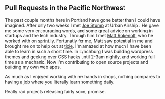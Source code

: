 <!-- --- -->
<!-- layout: post -->
<!-- tags: [portland, django, web development, coding, hack, python, punks,] -->
<!-- --- -->

## Pull Requests in the Pacific Northwest

The past couple months here in Portland have gone better than I could have imagined.
After only two weeks I met [Joe Stump](https://twitter.com/joestump/) at Urban
Airship . He gave me some very encouraging words, and some great advice on working
in startups and the tech industry. Through him I met
[Matt Robenolt](https://github.com/mattrobenolt/), who he worked with on
[sprint.ly](https://sprint.ly/). Fortunatly for me, Matt saw potential in me and
brought me on to help out at [tixie](https://tixie.com). I'm amazed at how
much I have been able to learn in such a short time. In Lynchburg I was building
wordpress themes and geeking over CSS hacks until 2-3am nightly, and working full
time as a mechanic. Now I'm contributing to open source projects and building
my own web apps.

As much as I enjoyed working with my hands in shops, nothing compares to having
a job where you literally learn something daily.

Really rad projects releasing fairly soon, promise.
